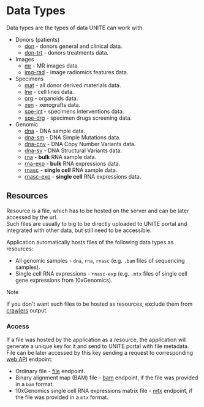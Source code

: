 # Data Types
Data types are the types of data UNITE can work with.

- Donors (patients)
    - [don](https://github.com/dkfz-unite/unite-donors-feed/blob/main/Docs/api-models-donors.md) - donors general and clinical data.
    - [don-trt](https://github.com/dkfz-unite/unite-donors-feed/blob/main/Docs/api-models-treatments.md) - donors treatments data.
- Images
    - [mr](https://github.com/dkfz-unite/unite-images-feed/blob/main/Docs/api-models-mrs.md) - MR images data.
    - [img-rad](https://github.com/dkfz-unite/unite-images-feed/blob/main/Docs/api-models-radiomics.md) - image radiomics features data.
- Specimens
    - [mat](https://github.com/dkfz-unite/unite-specimens-feed/blob/main/Docs/api-models-material.md) - all donor derived materials data.
    - [lne](https://github.com/dkfz-unite/unite-specimens-feed/blob/main/Docs/api-models-line.md) - cell lines data.
    - [org](https://github.com/dkfz-unite/unite-specimens-feed/blob/main/Docs/api-models-organoid.md) - organoids data.
    - [xen](https://github.com/dkfz-unite/unite-specimens-feed/blob/main/Docs/api-models-xenograft.md) - xenografts data.
    - [spe-int](https://github.com/dkfz-unite/unite-specimens-feed/blob/main/Docs/api-models-interventions.md) - specimens interventions data.
    - [spe-drg](https://github.com/dkfz-unite/unite-specimens-feed/blob/main/Docs/api-models-drugs.md) - specimen drugs screening data.
- Genomic
    - [dna](https://github.com/dkfz-unite/unite-genome-feed/blob/main/Docs/api-models-sample.md) - DNA sample data.
    - [dna-sm](https://github.com/dkfz-unite/unite-genome-feed/blob/main/Docs/api-models-dna-sm.md) - DNA Simple Mutations data.
    - [dna-cnv](https://github.com/dkfz-unite/unite-genome-feed/blob/main/Docs/api-models-dna-cnv.md) - DNA Copy Number Variants data.
    - [dna-sv](https://github.com/dkfz-unite/unite-genome-feed/blob/main/Docs/api-models-dna-sv.md) - DNA Structural Variants data.
    - [rna](https://github.com/dkfz-unite/unite-genome-feed/blob/main/Docs/api-models-sample.md) - **bulk** RNA sample data.
    - [rna-exp](https://github.com/dkfz-unite/unite-genome-feed/blob/main/Docs/api-models-rna-exp.md) - **bulk** RNA expressions data.
    - [rnasc](https://github.com/dkfz-unite/unite-genome-feed/blob/main/Docs/api-models-sample.md) - **single cell** RNA sample data.
    - [rnasc-exp](https://github.com/dkfz-unite/unite-genome-feed/blob/main/Docs/api-models-rnasc-exp.md) - **single cell** RNA expressions data.

## Resources
Resource is a file, which has to be hosted on the server and can be later accessed by the url.  
Such files are usually to big to be directly uploaded to UNITE portal and integrated with other data, but still need to be accessible.

Application automatically hosts files of the following data types as resources:
- All genomic samples - `dna`, `rna`, `rnasc` (e.g. `.bam` files of sequencing samples).
- Single cell RNA expressions - `rnasc-exp` (e.g. `.mtx` files of single cell gene expressions from 10xGenomics).

> [!Note]
> If you don't want such files to be hosted as resources, exclude them from [crawlers](crawler.md) output.

### Access
If a file was hosted by the application as a resource, the application will generate a unique key for it and send to UNITE portal with file metadata.  
File can be later accessed by this key sending a request to corresponding [web API](./api.md) endpoint:
- Ordinary file - [file](./api.md#get-apifilekey) endpoint.
- Binary alignment map (BAM) file - [bam](./api.md#get-apibamkey) endpoint, if the file was provided in a `bam` format.
- 10xGenomics single cell RNA expressions matrix file - [mtx](./api.md#get-apimtxkey) endpoint, if the file was provided in a `mtx` format.


